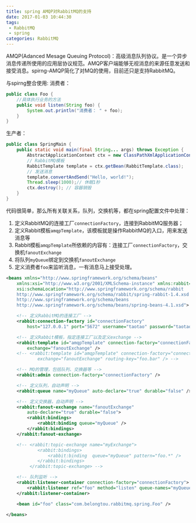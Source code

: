 ```yaml
---
title: spring AMQP对RabbitMQ的支持
date: 2017-01-03 10:44:30
tags: 
 - RabbitMQ
 - spring
categories: RabbitMQ
---
```


AMQP(Adanced Mesage Queuing Protocol)：高级消息队列协议。是一个异步消息传递所使用的应用层协议规范。AMQP客户端能够无视消息的来源任意发送和接受消息。spirng-AMQP简化了对MQ的使用，目前还只是支持RabbitMQ。
<!-- more -->
与spirng整合使用:
消费者：
```java
public class Foo {
    //具体执行业务的方法
    public void listen(String foo) {
        System.out.println("消费者： " + foo);
    }
}
```
生产者：
```java
public class SpringMain {
	public static void main(final String... args) throws Exception {
		AbstractApplicationContext ctx = new ClassPathXmlApplicationContext("classpath:spring/rabbitmq-context.xml");
		// RabbitMQ模板
		RabbitTemplate template = ctx.getBean(RabbitTemplate.class);
		// 发送消息
		template.convertAndSend("Hello, world!");
		Thread.sleep(1000);// 休眠1秒
		ctx.destroy(); // 容器销毁
	}
}
```

代码很简单，那么所有关联关系，队列，交换机等，都在spring配置文件中处理：
1. 定义RabbitMQ的连接工厂`connectionFactory`，连接到RabbitMQ服务器；
2. 定义Rabbit模板`amqpTemplate`，该模板就是操作RabbitMQ的入口，用来发送消息等
3. Rabbit模板`amqpTemplate`所依赖的内容有：连接工厂`connectionFactory`，交换机`fanoutExchange`
4. 将队列`myQueue`绑定到交换机`fanoutExchange`
5. 定义消费者`foo`来监听消息，一有消息马上接受处理。
```xml
<beans xmlns="http://www.springframework.org/schema/beans"
	xmlns:xsi="http://www.w3.org/2001/XMLSchema-instance" xmlns:rabbit="http://www.springframework.org/schema/rabbit"
	xsi:schemaLocation="http://www.springframework.org/schema/rabbit
	http://www.springframework.org/schema/rabbit/spring-rabbit-1.4.xsd
	http://www.springframework.org/schema/beans
	http://www.springframework.org/schema/beans/spring-beans-4.1.xsd">

	<!-- 定义RabbitMQ的连接工厂 -->
	<rabbit:connection-factory id="connectionFactory"
		host="127.0.0.1" port="5672" username="taotao" password="taotao" virtual-host="/taotao" />

	<!-- 定义Rabbit模板，指定连接工厂以及定义exchange -->
	<rabbit:template id="amqpTemplate" connection-factory="connectionFactory"
		exchange="fanoutExchange" />
	<!-- <rabbit:template id="amqpTemplate" connection-factory="connectionFactory" 
			exchange="fanoutExchange" routing-key="foo.bar" /> -->

	<!-- MQ的管理，包括队列、交换器等 -->
	<rabbit:admin connection-factory="connectionFactory" />

	<!-- 定义队列，自动声明 -->
	<rabbit:queue name="myQueue" auto-declare="true" durable="false" />

	<!-- 定义交换器，自动声明 -->
	<rabbit:fanout-exchange name="fanoutExchange"
		auto-declare="true" durable="false">
		<rabbit:bindings>
			<rabbit:binding queue="myQueue" />
		</rabbit:bindings>
	</rabbit:fanout-exchange>

	<!-- <rabbit:topic-exchange name="myExchange">
			<rabbit:bindings> 
				<rabbit:binding  queue="myQueue" pattern="foo.*" /> 
			</rabbit:bindings> 
		 </rabbit:topic-exchange> -->

	<!-- 队列监听 -->
	<rabbit:listener-container connection-factory="connectionFactory">
		<rabbit:listener ref="foo" method="listen" queue-names="myQueue" />
	</rabbit:listener-container>

	<bean id="foo" class="com.belongtou.rabbitmq.spring.Foo" />

</beans>
```

